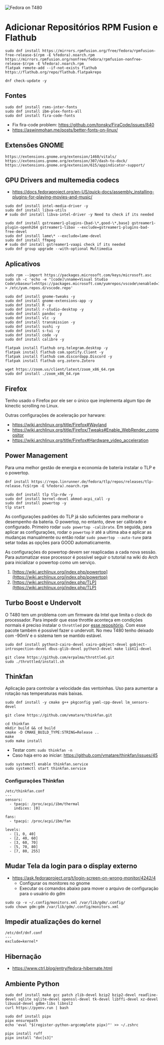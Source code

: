 ![](/assets/fedora-t480.png "Fedora on T480")

# Adicionar Repositórios RPM Fusion e Flathub

```
sudo dnf install https://mirrors.rpmfusion.org/free/fedora/rpmfusion-free-release-$(rpm -E %fedora).noarch.rpm https://mirrors.rpmfusion.org/nonfree/fedora/rpmfusion-nonfree-release-$(rpm -E %fedora).noarch.rpm
flatpak remote-add --if-not-exists flathub https://flathub.org/repo/flathub.flatpakrepo

dnf check-update -y
```

## Fontes

```
sudo dnf install rsms-inter-fonts
sudo dnf install ibm-plex-fonts-all
sudo dnf install fira-code-fonts
```

- Fix fira-code problem: https://github.com/tonsky/FiraCode/issues/840
- https://aswinmohan.me/posts/better-fonts-on-linux/


## Extensões GNOME

```
https://extensions.gnome.org/extension/1460/vitals/
https://extensions.gnome.org/extension/307/dash-to-dock/
https://extensions.gnome.org/extension/615/appindicator-support/
```


## GPU Drivers and multemedia codecs

- https://docs.fedoraproject.org/en-US/quick-docs/assembly_installing-plugins-for-playing-movies-and-music/

```
sudo dnf install intel-media-driver -y
sudo dnf install libva-utils
# sudo dnf install libva-intel-driver -y Need to check if its needed

sudo dnf install gstreamer1-plugins-{bad-\*,good-\*,base} gstreamer1-plugin-openh264 gstreamer1-libav --exclude=gstreamer1-plugins-bad-free-devel
sudo dnf install lame\* --exclude=lame-devel
sudo dnf install ffmpeg
# sudo dnf install gstreamer1-vaapi check if its needed
sudo dnf group upgrade --with-optional Multimedia
```


## Aplicativos

```
sudo rpm --import https://packages.microsoft.com/keys/microsoft.asc
sudo sh -c 'echo -e "[code]\nname=Visual Studio Code\nbaseurl=https://packages.microsoft.com/yumrepos/vscode\nenabled=1\ngpgcheck=1\ngpgkey=https://packages.microsoft.com/keys/microsoft.asc" > /etc/yum.repos.d/vscode.repo'

sudo dnf install gnome-tweaks -y
sudo dnf install gnome-extensions-app -y
sudo dnf install R -y
sudo dnf install r-studio-desktop -y
sudo dnf install pandoc -y
sudo dnf install vlc -y		
sudo dnf install transmission -y
sudo dnf install sushi -y
sudo dnf install s-tui -y
sudo dnf install code -y
sudo dnf install calibre -y

flatpak install flathub org.telegram.desktop -y
flatpak install flathub com.spotify.Client -y
flatpak install flathub com.discordapp.Discord -y
flatpak install flathub org.zotero.Zotero

wget https://zoom.us/client/latest/zoom_x86_64.rpm
sudo dnf install ./zoom_x86_64.rpm
```

## Firefox

Tenho usado o Firefox por ele ser o único que implementa algum tipo de kinectic scrolling no Linux.

Outras configurações de aceleração por harware:

- https://wiki.archlinux.org/title/Firefox#Wayland
- https://wiki.archlinux.org/title/Firefox/Tweaks#Enable_WebRender_compositor
- https://wiki.archlinux.org/title/Firefox#Hardware_video_acceleration


## Power Management

Para uma melhor gestão de energia e economia de bateria instalar o TLP e o powertop.

```
dnf install https://repo.linrunner.de/fedora/tlp/repos/releases/tlp-release.fc$(rpm -E %fedora).noarch.rpm

sudo dnf install tlp tlp-rdw -y
sudo dnf install kernel-devel akmod-acpi_call -y
sudo dnf install powertop -y
tlp start
```

As configurações padrões do TLP já são suficientes para melhorar o desempenho da bateria. O powertop, no entanto, deve ser calibrado e configurado. Primeiro rodar `sudo powertop -calibrate`. Em seguida, para aplicar as configurações, rodar o `powertop` ir até a ultima aba e aplicar as mudanças manualmente ou então rodar `sudo powertop --auto-tune` para setar todas as opções para GOOD automaticamente. 

As configurações do powertop devem ser reaplicadas a cada nova sessão. Para automatizar esse processor é possível seguir o tutorial na wiki do Arch para inicializar o powertop como um serviço.

1. [https://wiki.archlinux.org/index.php/powertop](https://wiki.archlinux.org/index.php/powertop)
2. [https://wiki.archlinux.org/index.php/TLP](https://wiki.archlinux.org/index.php/TLP)

## Turbo Boost e Undervolt

O T480 tem um problema com um firmware da Intel que limita o clock do processador. Para impedir que esse throttle aconteça em condições normais é preciso instalar o `throttled` por [esse repositório](https://github.com/erpalma/throttled). Com esse pacote também é possível fazer o undervolt. No meu T480 tenho deixado com -90mV e o sistema tem se mantido estável.

```
sudo dnf install python3-cairo-devel cairo-gobject-devel gobject-introspection-devel dbus-glib-devel python3-devel make libX11-devel

git clone https://github.com/erpalma/throttled.git
sudo ./throttled/install.sh
```

## Thinkfan

Aplicação para controlar a velocidade das ventoinhas. Uso para aumentar a rotação nas temperaturas mais baixas.

```
sudo dnf install -y cmake g++ pkgconfig yaml-cpp-devel lm_sensors-devel

git clone https://github.com/vmatare/thinkfan.git

cd thinkfan
mkdir build && cd build
cmake -D CMAKE_BUILD_TYPE:STRING=Release ..
make
sudo make install
```

- Testar com: `sudo thinkfan -n`
- Caso haja erro ao iniciar: https://github.com/vmatare/thinkfan/issues/45

```
sudo systemctl enable thinkfan.service
sudo systemctl start thinkfan.service
```

### Configurações Thinkfan
```
/etc/thinkfan.conf
---
sensors:
  - tpacpi: /proc/acpi/ibm/thermal
    indices: [0]

fans:
  - tpacpi: /proc/acpi/ibm/fan

levels:
  - [1, 0, 40]
  - [2, 40, 60]
  - [3, 60, 70]
  - [5, 70, 80]
  - [7, 80, 255]
```

## Mudar Tela da login para o display externo

- https://ask.fedoraproject.org/t/login-screen-on-wrong-monitor/4242/4
  - Configurar os monitores no gnome
  - Executar os comandos abaixo para mover o arquivo de configuração para o usuário do gdm

```
sudo cp -v ~/.config/monitors.xml /var/lib/gdm/.config/ 
sudo chown gdm:gdm /var/lib/gdm/.config/monitors.xml
```

## Impedir atualizações do kernel

```
/etc/dnf/dnf.conf 
---
exclude=kernel*
```

## Hibernação

- https://www.ctrl.blog/entry/fedora-hibernate.html

## Ambiente Python

```
sudo dnf install make gcc patch zlib-devel bzip2 bzip2-devel readline-devel sqlite sqlite-devel openssl-devel tk-devel libffi-devel xz-devel libuuid-devel gdbm-libs libnsl2
curl https://pyenv.run | bash

sudo dnf install pipx
pipx ensurepath
echo 'eval "$(register-python-argcomplete pipx)"' >> ~/.zshrc

pipx install ruff
pipx install "dvc[s3]" 
```

